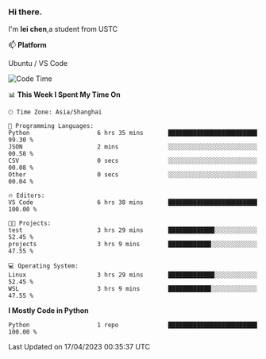 ### Hi there.
I'm **lei chen**,a student from USTC

📫 **Platform**

Ubuntu / VS Code

<!--START_SECTION:waka-->
![Code Time](http://img.shields.io/badge/Code%20Time-6%20hrs%2038%20mins-blue)

📊 **This Week I Spent My Time On** 

```text
🕑︎ Time Zone: Asia/Shanghai

💬 Programming Languages: 
Python                   6 hrs 35 mins       █████████████████████████   99.30 % 
JSON                     2 mins              ░░░░░░░░░░░░░░░░░░░░░░░░░   00.58 % 
CSV                      0 secs              ░░░░░░░░░░░░░░░░░░░░░░░░░   00.08 % 
Other                    0 secs              ░░░░░░░░░░░░░░░░░░░░░░░░░   00.04 % 

🔥 Editors: 
VS Code                  6 hrs 38 mins       █████████████████████████   100.00 % 

🐱‍💻 Projects: 
test                     3 hrs 29 mins       █████████████░░░░░░░░░░░░   52.45 % 
projects                 3 hrs 9 mins        ████████████░░░░░░░░░░░░░   47.55 % 

💻 Operating System: 
Linux                    3 hrs 29 mins       █████████████░░░░░░░░░░░░   52.45 % 
WSL                      3 hrs 9 mins        ████████████░░░░░░░░░░░░░   47.55 % 
```

**I Mostly Code in Python** 

```text
Python                   1 repo              █████████████████████████   100.00 % 
```




 Last Updated on 17/04/2023 00:35:37 UTC
<!--END_SECTION:waka-->
